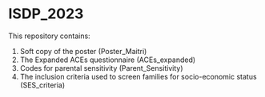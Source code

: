 # ISDP_2023

This repository contains:  
1. Soft copy of the poster (Poster_Maitri)  
2. The Expanded ACEs questionnaire (ACEs_expanded)  
3. Codes for parental sensitivity (Parent_Sensitivity)
4. The inclusion criteria used to screen families for socio-economic status (SES_criteria)
